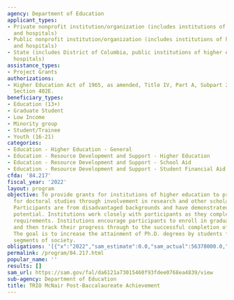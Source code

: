```yaml
---
agency: Department of Education
applicant_types:
- Private nonprofit institution/organization (includes institutions of higher education
  and hospitals)
- Public nonprofit institution/organization (includes institutions of higher education
  and hospitals)
- State (includes District of Columbia, public institutions of higher education and
  hospitals)
assistance_types:
- Project Grants
authorizations:
- Higher Education Act of 1965, as amended, Title IV, Part A, Subpart 2, Chapter 1
  Section 402E.
beneficiary_types:
- Education (13+)
- Graduate Student
- Low Income
- Minority group
- Student/Trainee
- Youth (16-21)
categories:
- Education - Higher Education - General
- Education - Resource Development and Support - Higher Education
- Education - Resource Development and Support - School Aid
- Education - Resource Development and Support - Student Financial Aid
cfda: '84.217'
fiscal_year: '2022'
layout: program
objective: To provide grants for institutions of higher education to prepare participants
  for doctoral studies through involvement in research and other scholarly activities.
  Participants are from disadvantaged backgrounds and have demonstrated strong academic
  potential. Institutions work closely with participants as they complete their undergraduate
  requirements. Institutions encourage participants to enroll in graduate programs
  and then track their progress through to the successful completion of advanced degrees.
  The goal is to increase the attainment of Ph.D. degrees by students from underrepresented
  segments of society.
obligations: '[{"x":"2022","sam_estimate":0.0,"sam_actual":56378000.0,"usa_spending_actual":56378254.0},{"x":"2023","sam_estimate":61232000.0,"sam_actual":0.0,"usa_spending_actual":4534086.0},{"x":"2024","sam_estimate":61232000.0,"sam_actual":0.0,"usa_spending_actual":0.0}]'
permalink: /program/84.217.html
popular_name: ''
results: []
sam_url: https://sam.gov/fal/da6121a73015460f93fdee0768ea4839/view
sub-agency: Department of Education
title: TRIO McNair Post-Baccalaureate Achievement
---
```

